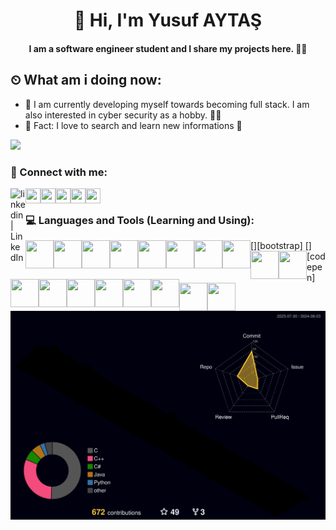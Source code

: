 <h1 align="center">  👋 Hi, I'm Yusuf AYTAŞ </h1>
<h4 align="center" > I am a software engineer student and I share my projects here. 👨‍🎓 </h2>

## ⏲ What am i doing now:
- 🔭 I am currently developing myself towards becoming full stack. I am also interested in cyber security as a hobby. 👩‍💻
- 👋 Fact: I love to search and learn new informations 🚀</h3>
</p>

![](https://komarev.com/ghpvc/?username=your-github-yusufaytasss&style=plastic)
### 📩 Connect with me:
[<img align="left" alt="linkedin | LinkedIn" width="24px" src="https://upload.wikimedia.org/wikipedia/commons/8/81/LinkedIn_icon.svg" />][linkedin]
[<img align="left" height="24" width="24" src="https://upload.wikimedia.org/wikipedia/commons/7/7e/Gmail_icon_%282020%29.svg" />][gmail]
[<img align="left" height="24" width="24" src="https://upload.wikimedia.org/wikipedia/commons/thumb/a/a0/W3Schools_logo.svg/2175px-W3Schools_logo.svg.png" />][w3schools]
[<img align="left" height="24" width="24" src="https://upload.wikimedia.org/wikipedia/commons/e/ef/Stack_Overflow_icon.svg" />][stackoverflow]
[<img align="left" height="24" width="24" src="https://developers.google.com/static/site-assets/images/home/developers-social-media.png" />][googlefordevelopers]
[<img align="left" height="24" width="24" src="https://devnot.com/wp-content/uploads/2022/06/huawei-hsd.png" />][huaweistudentdevelopers]
<br />
</a>

### 💻 Languages and Tools (Learning and Using): 

[<img align="left" height="45" width="45" src="https://upload.wikimedia.org/wikipedia/commons/thumb/6/61/HTML5_logo_and_wordmark.svg/1024px-HTML5_logo_and_wordmark.svg.png" />][html5]
[<img align="left" height="45" width="45" src="https://upload.wikimedia.org/wikipedia/commons/d/d5/CSS3_logo_and_wordmark.svg" />][css3]
[<img align="left" height="45" width="45" src="https://cdn.freebiesupply.com/logos/large/2x/sass-1-logo-png-transparent.png" />][sass]
[<img align="left" height="45" width="45" src="https://upload.wikimedia.org/wikipedia/commons/thumb/b/b2/Bootstrap_logo.svg/2560px-Bootstrap_logo.svg.png" />][bootstrap]
[<img align="left" height="45" width="45" src="https://upload.wikimedia.org/wikipedia/commons/6/6a/JavaScript-logo.png" />][javascript]
[<img align="left" height="45" width="45" src="https://upload.wikimedia.org/wikipedia/commons/d/d9/Node.js_logo.svg" />][nodejs]
[<img align="left" height="45" width="45" src="https://encrypted-tbn0.gstatic.com/images?q=tbn:ANd9GcTKsd0Zaf-op7igORFYaXdIL-TcTp6mIfQGfQ&s" />][jquery]
[<img align="left" height="45" width="45" src="https://upload.wikimedia.org/wikipedia/commons/thumb/4/4c/Typescript_logo_2020.svg/640px-Typescript_logo_2020.svg.png" />][typescript]
[<img align="left" height="45" width="45" src="https://w7.pngwing.com/pngs/929/60/png-transparent-net-framework-c-net-core-software-framework-mono-studio-purple-studio-violet-thumbnail.png" />][c#]
[<img align="left" height="45" width="45" src="https://upload.wikimedia.org/wikipedia/tr/2/2e/Java_Logo.svg" />][java]
[<img align="left" height="45" width="45" src="https://upload.wikimedia.org/wikipedia/de/8/8c/Microsoft_SQL_Server_Logo.svg" />][mssql]
[<img align="left" height="45" width="45" src="https://upload.wikimedia.org/wikipedia/commons/b/b2/Database-mysql.svg" />][mysql]
[<img align="left" height="45" width="45" src="https://upload.wikimedia.org/wikipedia/commons/3/3f/Git_icon.svg" />][git]
[<img align="left" height="45" width="45" src="https://encrypted-tbn0.gstatic.com/images?q=tbn:ANd9GcTnoirCtiJhhN8Tvo0FJRRd4CInsOXkRX9EbA&s" />][vscode]
[<img align="left" height="45" width="45" src="https://miro.medium.com/v2/resize:fit:1400/1*rCK7fhfY9jb-osA77oaOAQ.png" />][webstrom]
[<img align="left" height="45" width="45" src="https://pbs.twimg.com/profile_images/923214541290221569/dCMZxkwz_400x400.jpg" />][codepen]
[<img align="left" height="45" width="45" src="https://upload.wikimedia.org/wikipedia/commons/9/9c/IntelliJ_IDEA_Icon.svg" />][intellij]
[<img align="left" height="45" width="45" src="https://upload.wikimedia.org/wikipedia/commons/5/59/Visual_Studio_Icon_2019.svg" />][vstudio]
<br />
</a>

![](./profile-3d-contrib/profile-night-rainbow.svg)

<br />

[huaweistudentdevelopers]: https://www.linkedin.com/in/hsd-firat-university/
[googlefordevelopers]: https://developers.google.com/profile/u/yusufaytas
[linkedin]: https://www.linkedin.com/in/yusufaytasss/
[w3schools]: https://yusufaytas.w3spaces.com/
[stackoverflow]: https://stackoverflow.com/users/25539323/yusuf-aytas
[gmail]: mailto:yusufaytas642@gmail.com
[html5]: https://www.w3schools.com/html/
[css3]: https://www.w3schools.com/css/
[sass]: https://sass-lang.com/
[javascript]: https://www.javascript.com/
[typescript]: https://www.typescriptlang.org/
[nodejs]: https://nodejs.org/en
[jquery]: https://jquery.com/
[c#]: https://learn.microsoft.com/en-us/dotnet/csharp/
[vscode]: https://code.visualstudio.com/
[webstrom]: https://www.jetbrains.com/webstorm/
[git]: https://git-scm.com/
[github]: https://github.com/yusufaytasss
[C]: https://en.cppreference.com/w/
[C++]: https://en.cppreference.com/w/
[java]: https://www.java.com/en/
[git]: https://git-scm.com/
[mssql]: https://www.microsoft.com/tr-tr/sql-server/sql-server-2019
[mysql]: https://www.mysql.com/
[intellij]: https://www.jetbrains.com/idea/
[linux]: https://www.linux.org/
[vstudio]: https://visualstudio.microsoft.com/

